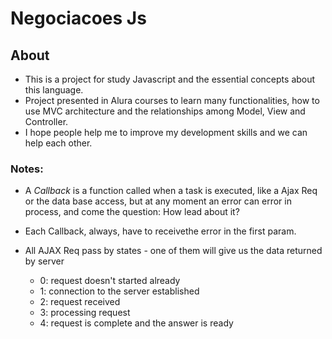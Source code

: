 # Negociacoes Js

## About
- This is a project for study Javascript and the essential concepts about this language.
- Project presented in Alura courses to learn many functionalities, how to use MVC architecture and the relationships among Model, View and Controller.
- I hope people help me to improve my development skills and we can help each other.


### Notes:

- A *Callback* is a function called when a task is executed, like a Ajax Req or the data base access, but at any moment an error can error in process, and come the question: How lead about it?
- Each Callback, always, have to receivethe error in the first param. 

- All AJAX Req pass by states - one of them will give us the data returned by server 

    * 0: request doesn't started already
    * 1: connection to the server established
    * 2: request received
    * 3: processing request
    * 4: request is complete and the answer is ready


